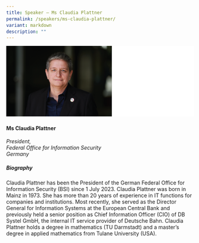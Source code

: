 ```yaml
---
title: Speaker – Ms Claudia Plattner
permalink: /speakers/ms-claudia-plattner/
variant: markdown
description: ""
---
```

![](/images/2025%20speakers/Claudia_Plattner.png)
#### **Ms Claudia Plattner**

*President, <br>Federal Office for Information Security<br>Germany*

##### **Biography**
Claudia Plattner has been the President of the German Federal Office for Information Security (BSI) since 1 July 2023. Claudia Plattner was born in Mainz in 1973. She has more than 20 years of experience in IT functions for companies and institutions. Most recently, she served as the Director General for Information Systems at the European Central Bank and previously held a senior position as Chief Information Officer (CIO) of DB Systel GmbH, the internal IT service provider of Deutsche Bahn. Claudia Plattner holds a degree in mathematics (TU Darmstadt) and a master’s degree in applied mathematics from Tulane University (USA).